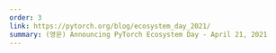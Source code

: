 ```yaml
---
order: 3
link: https://pytorch.org/blog/ecosystem_day_2021/
summary: (영문) Announcing PyTorch Ecosystem Day - April 21, 2021
---
```


